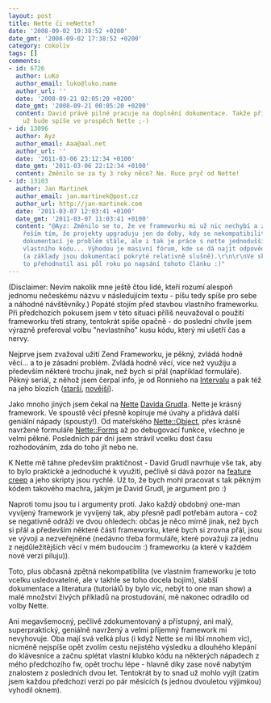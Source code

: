 ```yaml
---
layout: post
title: Nette či neNette?
date: '2008-09-02 19:38:52 +0200'
date_gmt: '2008-09-02 17:38:52 +0200'
category: cokoliv
tags: []
comments:
- id: 6726
  author: LuKo
  author_email: luko@luko.name
  author_url: ''
  date: '2008-09-21 02:05:20 +0200'
  date_gmt: '2008-09-21 00:05:20 +0200'
  content: David právě pilně pracuje na doplnění dokumentace. Takže příští rozhodování
    už bude spíše ve prospěch Nette ;-)
- id: 13096
  author: Ayz
  author_email: Aaa@aal.net
  author_url: ''
  date: '2011-03-06 23:12:34 +0100'
  date_gmt: '2011-03-06 22:12:34 +0100'
  content: Změnilo se za ty 3 roky něco? Ne. Ruce pryč od Nette!
- id: 13103
  author: Jan Martinek
  author_email: jan.martinek@post.cz
  author_url: http://jan-martinek.com
  date: '2011-03-07 12:03:41 +0100'
  date_gmt: '2011-03-07 11:03:41 +0100'
  content: "@Ayz: Změnilo se to, že ve frameworku mi už nic nechybí a zpětnou nekompatibilitu
    řeším tím, že projekty upgraduju jen do doby, kdy se nekompatibilita objeví. S
    dokumentací je problém stále, ale i tak je práce s nette jednodušší než tvorba
    vlastního kódu... Výhodou je masivní fórum, kde se dá najít odpověď téměř na všechno
    (a základy jsou dokumentací pokryté relativně slušně).\r\n\r\nVe skutečnosti jsem
    to přehodnotil asi půl roku po napsání tohoto článku :)"
---
```

<p>(Disclaimer: Nevím nakolik mne ještě čtou lidé, kteří rozumí alespoň jednomu nečeskému názvu v následujícím textu - píšu tedy spíše pro sebe a náhodné návštěvníky.) Popáté stojím před stavbou vlastního frameworku. Při předchozích pokusem jsem v této situaci příliš neuvažoval o použití frameworku třetí strany, tentokrát spíše opačně - do poslední chvíle jsem výrazně preferoval volbu "nevlastního" kusu kódu, který mi ušetří čas a nervy.</p>
<p>Nejprve jsem zvažoval užití Zend Frameworku, je pěkný, zvládá hodně věcí... a to je zásadní problém. Zvládá hodně věcí, více než využiju a především některé trochu jinak, než bych si přál (například formuláře). Pěkný seriál, z něhož jsem čerpal info, je od Ronnieho na <a href="http://php.interval.cz/zend-framework/">Intervalu</a> a pak též na jeho blozích (<a href="http://history.ronnieweb.net/">starší</a>, <a href="http://weblog.ronnieweb.net/">novější</a>).</p>
<p>Jako mnoho jiných jsem čekal na <a href="http://nettephp.com/">Nette</a> <a href="http://davidgrudl.com/">Davida Grudla</a>. Nette je krásný framework. Ve spoustě věcí přesně kopíruje mé úvahy a přidává další geniální nápady (spousty!). Od mateřského <a href="http://nettephp.com/cs/nette-object">Nette::Object</a>, přes krásně navržené formuláře <a href="http://nettephp.com/cs/nette-forms">Nette::Forms</a> až po debugovací funkce, všechno je velmi pěkné. Posledních pár dní jsem strávil vcelku dost času rozhodováním, zda do toho jít nebo ne.</p>
<p>K Nette mě táhne především praktičnost - David Grudl navrhuje vše tak, aby to bylo praktické a jednoduché k využití, pečlivě si dává pozor na <a href="http://en.wikipedia.org/wiki/Featuritis">feature creep</a> a jeho skripty jsou rychlé. Už to, že bych mohl pracovat s tak pěkným kódem takového machra, jakým je David Grudl, je argument pro :)</p>
<p>Naproti tomu jsou tu i argumenty proti. Jako každý obdobný one-man vyvíjený framework je vyvíjený tak, aby přesně padl potřebám autora - což se negativně odráží ve dvou ohledech: občas je něco mírně jinak, než bych si přál a především některé části frameworku, které bych si zrovna přál, jsou ve vývoji a nezveřejněné (nedávno třeba formuláře, které považuji za jednu z nejdůležitějších věcí v mém budoucím :) frameworku (a které v každém nové verzi piluju)). </p>
<p>Toto, plus občasná zpětná nekompatibilita (ve vlastním frameworku je toto vcelku usledovatelné, ale v takhle se toho docela bojím), slabší dokumentace a literatura (tutoriálů by bylo víc, nebýt to one man show) a malé množství živých příkladů na prostudování, mě nakonec odradilo od volby Nette.</p>
<p>Ani megavšemocný, pečlivě zdokumentovaný a přístupný, ani malý, superpraktický, geniálně navržený a velmi příjemný framework mi nevyhovuje. Oba mají svá velká plus (i když Nette se mi líbí mnohem víc), nicméně nejspíše opět zvolím cestu nejistého výsledku a dlouhého klepání do klávesnice a začnu splétat vlastní klubko kódu na některých nápadech z mého předchozího fw, opět trochu lépe - hlavně díky zase nově nabytým znalostem z posledních dvou let. Tentokrát by to snad už mohlo vyjít (zatím jsem každou předchozí verzi po pár měsících (s jednou dvouletou výjimkou) vyhodil oknem).</p>
